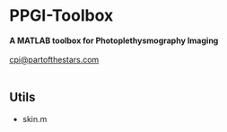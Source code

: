 
# PPGI-Toolbox
<b>A MATLAB toolbox for Photoplethysmography Imaging</b><br>
<br>
cpi@partofthestars.com<br>
<br>

## Utils

- skin.m
